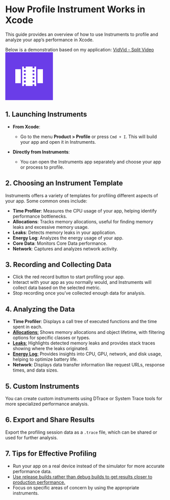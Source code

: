 # How Profile Instrument Works in Xcode

This guide provides an overview of how to use Instruments to profile and analyze your app’s performance in Xcode.

Below is a demonstration based on my application: [VidVid - Split Video](https://apps.apple.com/us/app/vidvid-split-video/id6670189660)
![launchicon](resources/launchicon.png)

## 1. Launching Instruments

- **From Xcode**: 
  - Go to the menu **Product > Profile** or press `Cmd + I`. This will build your app and open it in Instruments.
  
- **Directly from Instruments**: 
  - You can open the Instruments app separately and choose your app or process to profile.

## 2. Choosing an Instrument Template

Instruments offers a variety of templates for profiling different aspects of your app. Some common ones include:

- **Time Profiler**: Measures the CPU usage of your app, helping identify performance bottlenecks.
- **Allocations**: Tracks memory allocations, useful for finding memory leaks and excessive memory usage.
- **Leaks**: Detects memory leaks in your application.
- **Energy Log**: Analyzes the energy usage of your app. 
- **Core Data**: Monitors Core Data performance.
- **Network**: Captures and analyzes network activity.

## 3. Recording and Collecting Data

- Click the red record button to start profiling your app.
- Interact with your app as you normally would, and Instruments will collect data based on the selected metric.
- Stop recording once you’ve collected enough data for analysis.

## 4. Analyzing the Data

- **Time Profiler**: Displays a call tree of executed functions and the time spent in each.
- [**Allocations**:](https://www.youtube.com/watch?v=t-5WvIWrvdY&list=PL2UvDxnI-m4tQr3JgIQcojcWVGJFV-0Lp&index=3)
Shows memory allocations and object lifetime, with filtering options for specific classes or types.
- [**Leaks**:](https://www.youtube.com/watch?v=FLaBQEm9Q_k&list=PL2UvDxnI-m4tQr3JgIQcojcWVGJFV-0Lp&index=2)
Highlights detected memory leaks and provides stack traces showing where the leaks originated.
- [**Energy Log**:](https://www.youtube.com/watch?v=rTaiEAMv2XQ&list=PL2UvDxnI-m4tQr3JgIQcojcWVGJFV-0Lp&index=1) 
Provides insights into CPU, GPU, network, and disk usage, helping to optimize battery life.
- **Network**: Displays data transfer information like request URLs, response times, and data sizes.

## 5. Custom Instruments

You can create custom instruments using DTrace or System Trace tools for more specialized performance analysis.

## 6. Export and Share Results

Export the profiling session data as a `.trace` file, which can be shared or used for further analysis.

## 7. Tips for Effective Profiling

- Run your app on a real device instead of the simulator for more accurate performance data.
- [Use release builds rather than debug builds to get results closer to production performance.](https://html-preview.github.io/?url=https://github.com/vinhnguyensig/profile-instrument-in-xcode/blob/main/guides/release-build-for-profile-instruments.html)
- Focus on specific areas of concern by using the appropriate instruments.
